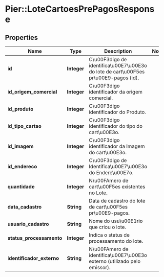 # Pier::LoteCartoesPrePagosResponse

## Properties
Name | Type | Description | Notes
------------ | ------------- | ------------- | -------------
**id** | **Integer** | C\u00F3digo de identifica\u00E7\u00E3o do lote de cart\u00F5es pr\u00E9-pagos (id). | 
**id_origem_comercial** | **Integer** | C\u00F3digo identificador da origem comercial. | 
**id_produto** | **Integer** | C\u00F3digo identificador do Produto. | 
**id_tipo_cartao** | **Integer** | C\u00F3digo identificador do tipo do cart\u00E3o. | 
**id_imagem** | **Integer** | C\u00F3digo identificador da Imagem do cart\u00E3o. | 
**id_endereco** | **Integer** | C\u00F3digo de Identifica\u00E7\u00E3o do Endere\u00E7o. | 
**quantidade** | **Integer** | N\u00FAmero de cart\u00F5es existentes no Lote. | 
**data_cadastro** | **String** | Data de cadastro do lote de cart\u00F5es pr\u00E9-pagos. | 
**usuario_cadastro** | **String** | Nome do usu\u00E1rio que criou o lote. | 
**status_processamento** | **Integer** | Indica o status de processamento do lote. | 
**identificador_externo** | **String** | N\u00FAmero de identifica\u00E7\u00E3o externo (utilizado pelo emissor). | 


